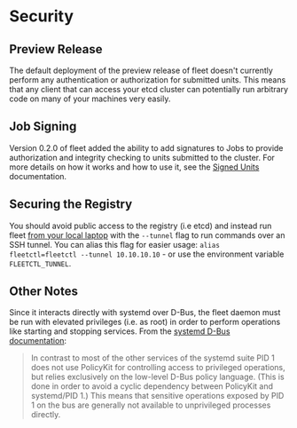 # Security

## Preview Release

The default deployment of the preview release of fleet doesn't currently perform any authentication or authorization for submitted units. This means that any client that can access your etcd cluster can potentially run arbitrary code on many of your machines very easily.

## Job Signing

Version 0.2.0 of fleet added the ability to add signatures to Jobs to provide authorization and integrity checking to units submitted to the cluster. For more details on how it works and how to use it, see the [Signed Units](signed-units.md) documentation.

## Securing the Registry

You should avoid public access to the registry (i.e etcd) and instead run fleet [from your local laptop](using-the-client.md#get-up-and-running) with the `--tunnel` flag to run commands over an SSH tunnel. You can alias this flag for easier usage: `alias fleetctl=fleetctl --tunnel 10.10.10.10` - or use the environment variable `FLEETCTL_TUNNEL`.


## Other Notes

Since it interacts directly with systemd over D-Bus, the fleet daemon must be run with elevated privileges (i.e. as root) in order to perform operations like starting and stopping services. From the [systemd D-Bus documentation](http://www.freedesktop.org/wiki/Software/systemd/dbus/):

> In contrast to most of the other services of the systemd suite PID 1 does not use PolicyKit for controlling access to privileged operations, but relies exclusively on the low-level D-Bus policy language. (This is done in order to avoid a cyclic dependency between PolicyKit and systemd/PID 1.) This means that sensitive operations exposed by PID 1 on the bus are generally not available to unprivileged processes directly.
